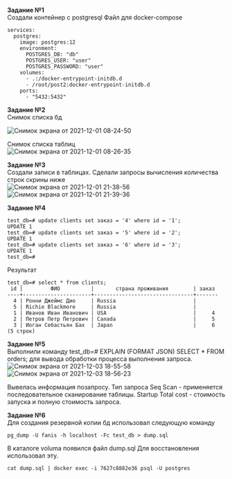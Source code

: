 **Задание №1**   
Создали контейнер с postgresql
Файл для docker-compose
```version: "3.3"
services:
  postgres:
    image: postgres:12
    environment:
      POSTGRES_DB: "db"
      POSTGRES_USER: "user"
      POSTGRES_PASSWORD: "user"
    volumes:
      - .:/docker-entrypoint-initdb.d
      - /root/post2:docker-entrypoint-initdb.d
    ports:
      - "5432:5432"
```
**Задание №2**   
Снимок списка  бд   
   
![Снимок экрана от 2021-12-01 08-24-50](https://user-images.githubusercontent.com/87299405/144277556-73d23294-30ec-4e6c-b29f-0d6b09c2ca9d.png)   
   
Снимок списка таблиц   
![Снимок экрана от 2021-12-01 08-26-35](https://user-images.githubusercontent.com/87299405/144277574-46b50fd2-e422-41ff-aa38-219e6b1ba4c4.png)   

**Задание №3**   
Создали записи в таблицах. Сделали запросы вычисления количества строк скрины ниже   
![Снимок экрана от 2021-12-01 21-38-56](https://user-images.githubusercontent.com/87299405/144285601-61741ae6-ff50-40f6-bfe4-042f4f622ba5.png)   
![Снимок экрана от 2021-12-01 21-39-36](https://user-images.githubusercontent.com/87299405/144285614-4f466f57-9aa9-4e1c-b802-5c3676a0b6f7.png)   
    
**Задание №4**   
``` 
test_db=# update clients set заказ = '4' where id = '1';
UPDATE 1
test_db=# update clients set заказ = '5' where id = '2';
UPDATE 1
test_db=# update clients set заказ = '6' where id = '3';
UPDATE 1
test_db=# 
```
Результат  
```
test_db=# select * from clients;
 id |         ФИО          |       страна проживания        | заказ 
----+----------------------+--------------------------------+-------
  4 | Ронни Джеймс Дио     | Russia                         |      
  5 | Richie Blackmore     | Russia                         |      
  1 | Иванов Иван Иванович | USA                            |     4
  2 | Петров Петр Петрович | Canada                         |     5
  3 | Иоган Себастьян Бах  | Japan                          |     6
(5 строк)
```
**Задание №5**   
Выполнили команду test_db=# EXPLAIN (FORMAT JSON) SELECT * FROM orders;
для вывода обработки процесса выполнения запроса.  
![Снимок экрана от 2021-12-03 18-55-58](https://user-images.githubusercontent.com/87299405/144624149-67324bd1-bde8-4014-b65d-9143d8742775.png) ![Снимок экрана от 2021-12-03 18-56-23](https://user-images.githubusercontent.com/87299405/144624202-fd1cb079-c869-4855-a765-0f1895378e33.png)
   
Вывелась информация позапросу.
Тип запроса Seq Scan - применяется последовательное сканирование таблицы.
Startup Total cost - стоимость запуска и полную стоимость запроса.
   
**Задание №6**   
Для создания резервной копии бд использовал следующую команду 
```
pg_dump -U fanis -h localhost -Fc test_db > dump.sql
```
В каталоге voluma появился файл dump.sql
Для восстановления использовал эту.
```
cat dump.sql | docker exec -i 7627c8882e36 psql -U postgres
```
